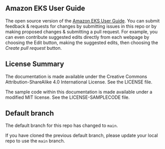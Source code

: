 ## Amazon EKS User Guide

The open source version of the [Amazon EKS User Guide](https://docs.aws.amazon.com/eks/latest/userguide/). You can submit feedback & requests for changes by submitting issues in this repo or by making proposed changes & submitting a pull request. For example, you can even contribute suggested edits directly from each webpage by choosing the Edit button, making the suggested edits, then choosing the *Create pull request* button.

## License Summary

The documentation is made available under the Creative Commons Attribution-ShareAlike 4.0 International License. See the LICENSE file.

The sample code within this documentation is made available under a modified MIT license. See the LICENSE-SAMPLECODE file.

## Default branch

The default branch for this repo has changed to `main`.

If you have cloned the previous default branch, please update your local repo to use the `main` branch.
